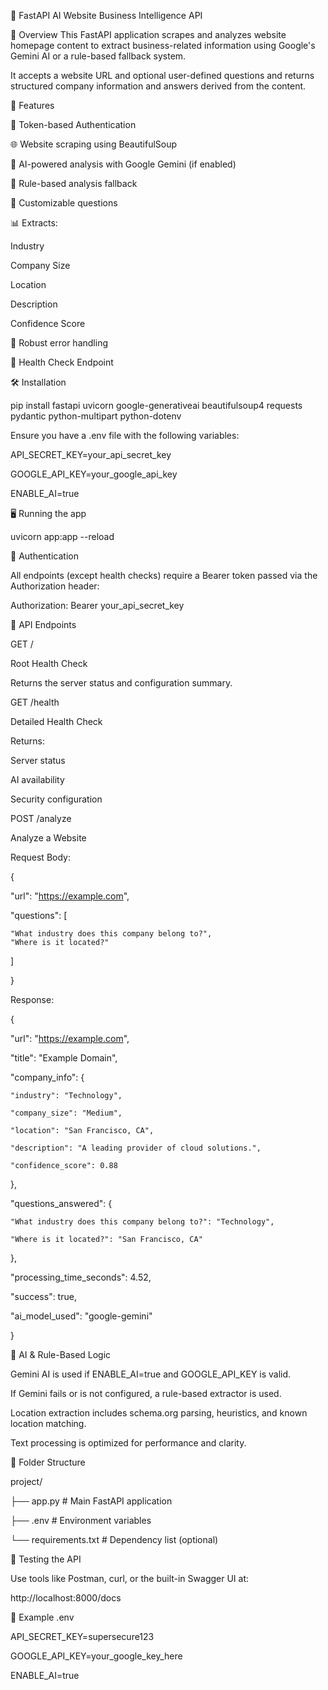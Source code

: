 📘 FastAPI AI Website Business Intelligence API

🧠 Overview
This FastAPI application scrapes and analyzes website homepage content to extract business-related information using Google's Gemini AI or a rule-based fallback system.

It accepts a website URL and optional user-defined questions and returns structured company information and answers derived from the content.

🚀 Features

🔐 Token-based Authentication

🌐 Website scraping using BeautifulSoup

🤖 AI-powered analysis with Google Gemini (if enabled)

🧠 Rule-based analysis fallback

📄 Customizable questions


📊 Extracts:

Industry

Company Size

Location

Description

Confidence Score

🔧 Robust error handling

🔄 Health Check Endpoint  


🛠️ Installation

pip install fastapi uvicorn google-generativeai beautifulsoup4 requests pydantic python-multipart python-dotenv


Ensure you have a .env file with the following variables:

API_SECRET_KEY=your_api_secret_key

GOOGLE_API_KEY=your_google_api_key

ENABLE_AI=true


🖥️ Running the app

uvicorn app:app --reload


🔐 Authentication

All endpoints (except health checks) require a Bearer token passed via the Authorization header:


Authorization: Bearer your_api_secret_key


📡 API Endpoints

GET /

Root Health Check

Returns the server status and configuration summary.


GET /health

Detailed Health Check

Returns:

Server status

AI availability

Security configuration


POST /analyze

Analyze a Website

Request Body:

{

  "url": "https://example.com",
  
  "questions": [
  
    "What industry does this company belong to?",
    "Where is it located?"
    
  ]
  
}


Response:

{

  "url": "https://example.com",
  
  "title": "Example Domain",
  
  "company_info": {
  
    "industry": "Technology",
    
    "company_size": "Medium",
    
    "location": "San Francisco, CA",
    
    "description": "A leading provider of cloud solutions.",
    
    "confidence_score": 0.88
  },
  
  "questions_answered": {
  
    "What industry does this company belong to?": "Technology",
    
    "Where is it located?": "San Francisco, CA"
  },
  
  "processing_time_seconds": 4.52,
  
  "success": true,
  
  "ai_model_used": "google-gemini"
  
}


🤖 AI & Rule-Based Logic

Gemini AI is used if ENABLE_AI=true and GOOGLE_API_KEY is valid.

If Gemini fails or is not configured, a rule-based extractor is used.

Location extraction includes schema.org parsing, heuristics, and known location matching.

Text processing is optimized for performance and clarity.


📂 Folder Structure

project/

├── app.py        # Main FastAPI application

├── .env                  # Environment variables

└── requirements.txt      # Dependency list (optional)


🧪 Testing the API

Use tools like Postman, curl, or the built-in Swagger UI at:

http://localhost:8000/docs


📝 Example .env

API_SECRET_KEY=supersecure123

GOOGLE_API_KEY=your_google_key_here

ENABLE_AI=true

